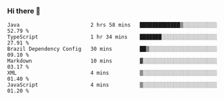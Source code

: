 ### Hi there 👋

<!--START_SECTION:waka-->

```text
Java                       2 hrs 58 mins   █████████████▒░░░░░░░░░░░   52.79 %
TypeScript                 1 hr 34 mins    ███████░░░░░░░░░░░░░░░░░░   27.91 %
Brazil Dependency Config   30 mins         ██▒░░░░░░░░░░░░░░░░░░░░░░   09.10 %
Markdown                   10 mins         ▓░░░░░░░░░░░░░░░░░░░░░░░░   03.17 %
XML                        4 mins          ▒░░░░░░░░░░░░░░░░░░░░░░░░   01.40 %
JavaScript                 4 mins          ▒░░░░░░░░░░░░░░░░░░░░░░░░   01.20 %
```

<!--END_SECTION:waka-->

<!--
**jerry-shao/jerry-shao** is a ✨ _special_ ✨ repository because its `README.md` (this file) appears on your GitHub profile.

Here are some ideas to get you started:

- 🔭 I’m currently working on ...
- 🌱 I’m currently learning ...
- 👯 I’m looking to collaborate on ...
- 🤔 I’m looking for help with ...
- 💬 Ask me about ...
- 📫 How to reach me: ...
- 😄 Pronouns: ...
- ⚡ Fun fact: ...
-->
